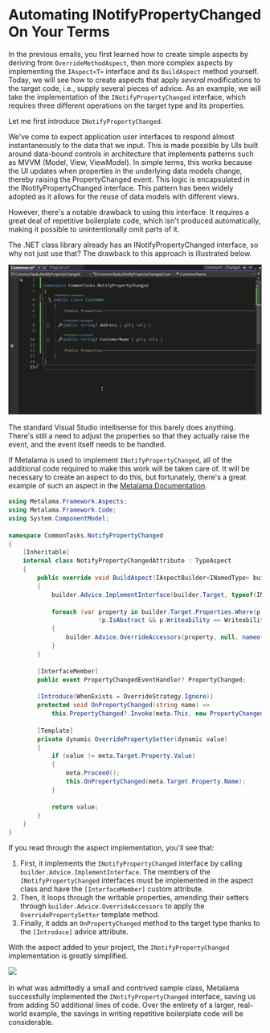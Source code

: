# Automating INotifyPropertyChanged On Your Terms

In the previous emails, you first learned how to create simple aspects by deriving from `OverrideMethodAspect`, then more complex aspects by implementing the `IAspect<T>` interface and its `BuildAspect` method yourself. Today, we will see how to create aspects that apply _several_ modifications to the target code, i.e., supply several pieces of advice. As an example, we will take the implementation of the `INotifyPropertyChanged` interface, which requires three different operations on the target type and its properties.

Let me first introduce `INotifyPropertyChanged`.

We've come to expect application user interfaces to respond almost instantaneously to the data that we input. This is made possible by UIs built around data-bound controls in architecture that implements patterns such as MVVM (Model, View, ViewModel). In simple terms, this works because the UI updates when properties in the underlying data models change, thereby raising the PropertyChanged event. This logic is encapsulated in the INotifyPropertyChanged interface. This pattern has been widely adopted as it allows for the reuse of data models with different views.

However, there's a notable drawback to using this interface. It requires a great deal of repetitive boilerplate code, which isn't produced automatically, making it possible to unintentionally omit parts of it.

The .NET class library already has an INotifyPropertyChanged interface, so why not just use that? The drawback to this approach is illustrated below.

![](images/notifypropertychanged1.gif)

The standard Visual Studio intellisense for this barely does anything. There's still a need to adjust the properties so that they actually raise the event, and the event itself needs to be handled.

If Metalama is used to implement `INotifyPropertyChanged`, all of the additional code required to make this work will be taken care of. It will be necessary to create an aspect to do this, but fortunately, there's a great example of such an aspect in the [Metalama Documentation](https://doc.postsharp.net/metalama/examples/notifypropertychanged).

```c#
using Metalama.Framework.Aspects;
using Metalama.Framework.Code;
using System.ComponentModel;

namespace CommonTasks.NotifyPropertyChanged
{
    [Inheritable]
    internal class NotifyPropertyChangedAttribute : TypeAspect
    {
        public override void BuildAspect(IAspectBuilder<INamedType> builder)
        {
            builder.Advice.ImplementInterface(builder.Target, typeof(INotifyPropertyChanged), OverrideStrategy.Ignore);

            foreach (var property in builder.Target.Properties.Where(p =>
                         !p.IsAbstract && p.Writeability == Writeability.All))
            {
                builder.Advice.OverrideAccessors(property, null, nameof(this.OverridePropertySetter));
            }
        }

        [InterfaceMember]
        public event PropertyChangedEventHandler? PropertyChanged;

        [Introduce(WhenExists = OverrideStrategy.Ignore)]
        protected void OnPropertyChanged(string name) =>
            this.PropertyChanged?.Invoke(meta.This, new PropertyChangedEventArgs(name));

        [Template]
        private dynamic OverridePropertySetter(dynamic value)
        {
            if (value != meta.Target.Property.Value)
            {
                meta.Proceed();
                this.OnPropertyChanged(meta.Target.Property.Name);
            }

            return value;
        }
    }
}
```


If you read through the aspect implementation, you'll see that:

1. First, it implements the `INotifyPropertyChanged` interface by calling `builder.Advice.ImplementInterface`. The members of the `INotifyPropertyChanged` interfaces must be implemented in the aspect class and have the  `[InterfaceMember]` custom attribute.
2. Then, it loops through the writable properties, amending their setters through `builder.Advice.OverrideAccessors` to apply the `OverridePropertySetter` template method.
3. Finally, it adds an `OnPropertyChanged` method to the target type thanks to the `[Introduce]` advice attribute.

With the aspect added to your project, the `INotifyPropertyChanged` implementation is greatly simplified.


![](images/notifypropertychanged2.gif)


In what was admittedly a small and contrived sample class, Metalama successfully implemented the `INotifyPropertyChanged` interface, saving us from adding 50 additional lines of code. Over the entirety of a larger, real-world example, the savings in writing repetitive boilerplate code will be considerable.

